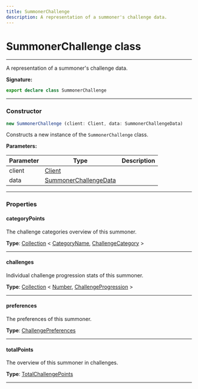 ```yaml
---
title: SummonerChallenge
description: A representation of a summoner's challenge data.
---
```


# SummonerChallenge class

---

A representation of a summoner's challenge data.

**Signature:**

```ts
export declare class SummonerChallenge 
```

---

### Constructor

```ts
new SummonerChallenge (client: Client, data: SummonerChallengeData)
```

Constructs a new instance of the `SummonerChallenge` class.

**Parameters:**

| Parameter | Type | Description |
| --------- | ---- | ----------- |
| client | [Client](/api/client) |  |
| data | [SummonerChallengeData](/api/summonerchallengedata) |  |
---

### Properties

#### categoryPoints

The challenge categories overview of this summoner.



**Type**: [Collection](https://discord.js.org/#/docs/collection/stable/class/Collection) \< [CategoryName](/api/categoryname), [ChallengeCategory](/api/challengecategory) \>

---

#### challenges

Individual challenge progression stats of this summoner.



**Type**: [Collection](https://discord.js.org/#/docs/collection/stable/class/Collection) \< [Number](https://developer.mozilla.org/en-US/docs/Web/JavaScript/Reference/Global_Objects/Number), [ChallengeProgression](/api/challengeprogression) \>

---

#### preferences

The preferences of this summoner.



**Type**: [ChallengePreferences](/api/challengepreferences)

---

#### totalPoints

The overview of this summoner in challenges.



**Type**: [TotalChallengePoints](/api/totalchallengepoints)

---

